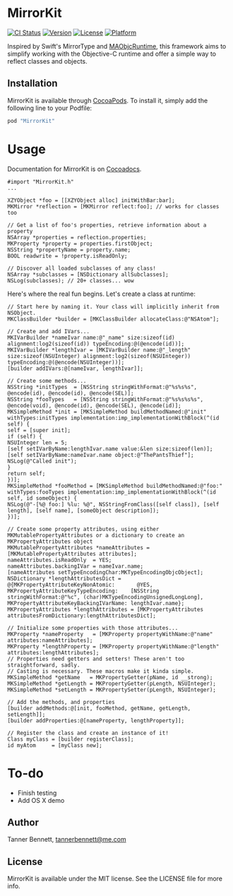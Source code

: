 # MirrorKit

[![CI Status](http://img.shields.io/travis/ThePantsThief/MirrorKit.svg?style=flat)](https://travis-ci.org/ThePantsThief/MirrorKit)
[![Version](https://img.shields.io/cocoapods/v/MirrorKit.svg?style=flat)](http://cocoapods.org/pods/MirrorKit)
[![License](https://img.shields.io/cocoapods/l/MirrorKit.svg?style=flat)](http://cocoapods.org/pods/MirrorKit)
[![Platform](https://img.shields.io/cocoapods/p/MirrorKit.svg?style=flat)](http://cocoapods.org/pods/MirrorKit)

Inspired by Swift's MirrorType and [MAObjcRuntime](https://github.com/mikeash/MAObjCRuntime), this framework aims to simplify working with the Objective-C runtime and offer a simple way to reflect classes and objects.

## Installation

MirrorKit is available through [CocoaPods](http://cocoapods.org). To install
it, simply add the following line to your Podfile:

```ruby
pod "MirrorKit"
```

# Usage

Documentation for MirrorKit is on [Cocoadocs](http://cocoadocs.org/docsets/MirrorKit/1.0.0/Classes/MKMirror.html).

``` objc
#import "MirrorKit.h"
...

XZYObject *foo = [[XZYObject alloc] initWithBar:bar];
MKMirror *reflection = [MKMirror reflect:foo]; // works for classes too

// Get a list of foo's properties, retrieve information about a property
NSArray *properties = reflection.properties;
MKProperty *property = properties.firstObject;
NSString *propertyName = property.name;
BOOL readwrite = !property.isReadOnly;

// Discover all loaded subclasses of any class!
NSArray *subclasses = [NSDictionary allSubclasses];
NSLog(subclasses); // 20+ classes... wow
```

Here's where the real fun begins. Let's create a class at runtime:

``` objc
// Start here by naming it. Your class will implicitly inherit from NSObject.
MKClassBuilder *builder = [MKClassBuilder allocateClass:@"NSAtom"];

// Create and add IVars...
MKIVarBuilder *nameIvar name:@"_name" size:sizeof(id) alignment:log2(sizeof(id)) typeEncoding:@(@encode(id))];
MKIVarBuilder *lengthIvar = [MKIVarBuilder name:@"_length" size:sizeof(NSUInteger) alignment:log2(sizeof(NSUInteger)) typeEncoding:@(@encode(NSUInteger))];
[builder addIVars:@[nameIvar, lengthIvar]];

// Create some methods...
NSString *initTypes  = [NSString stringWithFormat:@"%s%s%s", @encode(id), @encode(id), @encode(SEL)];
NSString *fooTypes   = [NSString stringWithFormat:@"%s%s%s%s", @encode(void), @encode(id), @encode(SEL), @encode(id)];
MKSimpleMethod *init = [MKSimpleMethod buildMethodNamed:@"init" withTypes:initTypes implementation:imp_implementationWithBlock(^(id self) {
self = [super init];
if (self) {
NSUInteger len = 5;
[self setIVarByName:lengthIvar.name value:&len size:sizeof(len)];
[self setIVarByName:nameIvar.name object:@"ThePantsThief"];
NSLog(@"Called init");
}
return self;
})];
MKSimpleMethod *fooMethod = [MKSimpleMethod buildMethodNamed:@"foo:" withTypes:fooTypes implementation:imp_implementationWithBlock(^(id self, id someObject) {
NSLog(@"-[%@ foo:] %lu: %@", NSStringFromClass([self class]), [self length], [self name], [someObject description]);
})];

// Create some property attributes, using either MKMutablePropertyAttributes or a dictionary to create an MKPropertyAttributes object
MKMutablePropertyAttributes *nameAttributes = [MKMutablePropertyAttributes attributes];
nameAttributes.isReadOnly  = YES;
nameAttributes.backingIVar = nameIvar.name;
[nameAttributes setTypeEncodingChar:MKTypeEncodingObjcObject];
NSDictionary *lengthAttributesDict = @{MKPropertyAttributeKeyNonAtomic:       @YES,
MKPropertyAttributeKeyTypeEncoding:    [NSString stringWithFormat:@"%c", (char)MKTypeEncodingUnsignedLongLong],
MKPropertyAttributeKeyBackingIVarName: lengthIvar.name};
MKPropertyAttributes *lengthAttributes = [MKPropertyAttributes attributesFromDictionary:lengthAttributesDict];

// Initialize some properties with those attributes...
MKProperty *nameProperty   = [MKProperty propertyWithName:@"name" attributes:nameAttributes];
MKProperty *lengthProperty = [MKProperty propertyWithName:@"length" attributes:lengthAttributes];
// Properties need getters and setters! These aren't too straightforward, sadly.
// Casting is necessary. These macros make it kinda simple.
MKSimpleMethod *getName   = MKPropertyGetter(pName, id __strong);
MKSimpleMethod *getLength = MKPropertyGetter(pLength, NSUInteger);
MKSimpleMethod *setLength = MKPropertySetter(pLength, NSUInteger);

// Add the methods, and properties
[builder addMethods:@[init, fooMethod, getName, getLength, setLength]];
[builder addProperties:@[nameProperty, lengthProperty]];

// Register the class and create an instance of it!
Class myClass = [builder registerClass];
id myAtom     = [myClass new];
```

# To-do

- Finish testing
- Add OS X demo

## Author

Tanner Bennett, tannerbennett@me.com

## License

MirrorKit is available under the MIT license. See the LICENSE file for more info.

